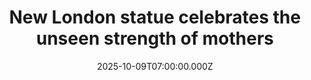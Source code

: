 ---
title: "New London statue celebrates the unseen strength of mothers"
date: 2025-10-09T07:00:00.000Z
category: Human Kindness
externalLink: "https://www.positive.news/society/new-london-statue-celebrates-the-unseen-strength-of-mothers/"
image: ""
excerpt: "This October, London will see the unveiling of a public statue, honouring the raw, unfiltered reality of motherhood The post New London statue celebrates the unseen strength of mothers appeared first on Positive News.…"
---